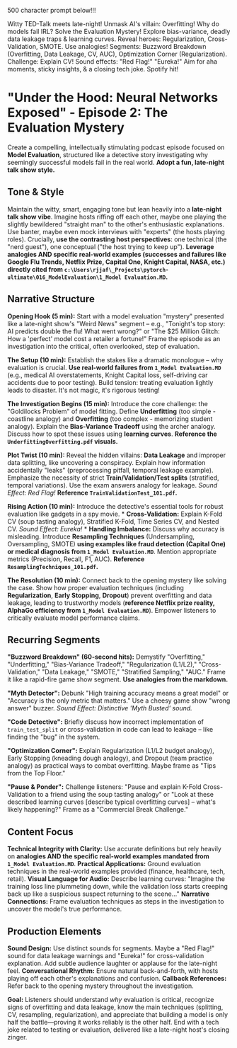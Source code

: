 500 character prompt below!!!

Witty TED-Talk meets late-night! Unmask AI's villain: Overfitting! Why do models fail IRL? Solve the Evaluation Mystery! Explore bias-variance, deadly data leakage traps & learning curves. Reveal heroes: Regularization, Cross-Validation, SMOTE. Use analogies! Segments: Buzzword Breakdown (Overfitting, Data Leakage, CV, AUC), Optimization Corner (Regularization). Challenge: Explain CV! Sound effects: "Red Flag!" "Eureka!"  Aim for aha moments, sticky insights, & a closing tech joke. Spotify hit!

# "Under the Hood: Neural Networks Exposed" - Episode 2: The Evaluation Mystery

Create a compelling, intellectually stimulating podcast episode focused on **Model Evaluation**, structured like a detective story investigating why seemingly successful models fail in the real world. **Adopt a fun, late-night talk show style.**

## Tone & Style
Maintain the witty, smart, engaging tone but lean heavily into a **late-night talk show vibe**. Imagine hosts riffing off each other, maybe one playing the slightly bewildered "straight man" to the other's enthusiastic explanations. Use banter, maybe even mock interviews with "experts" (the hosts playing roles). Crucially, **use the contrasting host perspectives**: one technical (the "nerd guest"), one conceptual ("the host trying to keep up"). **Leverage analogies AND specific real-world examples (successes and failures like Google Flu Trends, Netflix Prize, Capital One, Knight Capital, NASA, etc.) directly cited from `c:\Users\rjjaf\_Projects\pytorch-ultimate\016_ModelEvaluation\1_Model Evaluation.MD`.**

## Narrative Structure
**Opening Hook (5 min):** Start with a model evaluation "mystery" presented like a late-night show's "Weird News" segment – e.g., "Tonight's top story: AI predicts double the flu! What went wrong?" or "The $25 Million Glitch: How a 'perfect' model cost a retailer a fortune!" Frame the episode as an investigation into the critical, often overlooked, step of evaluation.

**The Setup (10 min):** Establish the stakes like a dramatic monologue – why evaluation is crucial. **Use real-world failures from `1_Model Evaluation.MD`** (e.g., medical AI overstatements, Knight Capital loss, self-driving car accidents due to poor testing). Build tension: treating evaluation lightly leads to disaster. It's not magic, it's rigorous testing!

**The Investigation Begins (15 min):** Introduce the core challenge: the "Goldilocks Problem" of model fitting. Define **Underfitting** (too simple - coastline analogy) and **Overfitting** (too complex - memorizing student analogy). Explain the **Bias-Variance Tradeoff** using the archer analogy. Discuss how to spot these issues using **learning curves**. **Reference the `UnderfittingOverfitting.pdf` visuals.**

**Plot Twist (10 min):** Reveal the hidden villains: **Data Leakage** and improper data splitting, like uncovering a conspiracy. Explain how information accidentally "leaks" (preprocessing pitfall, temporal leakage example). Emphasize the necessity of strict **Train/Validation/Test splits** (stratified, temporal variations). Use the exam answers analogy for leakage. *Sound Effect: Red Flag!* **Reference `TrainValidationTest_101.pdf`.**

**Rising Action (10 min):** Introduce the detective's essential tools for robust evaluation like gadgets in a spy movie.
    *   **Cross-Validation:** Explain K-Fold CV (soup tasting analogy), Stratified K-Fold, Time Series CV, and Nested CV. *Sound Effect: Eureka!*
    *   **Handling Imbalance:** Discuss why accuracy is misleading. Introduce **Resampling Techniques** (Undersampling, Oversampling, SMOTE) **using examples like fraud detection (Capital One) or medical diagnosis from `1_Model Evaluation.MD`**. Mention appropriate metrics (Precision, Recall, F1, AUC). **Reference `ResamplingTechniques_101.pdf`.**

**The Resolution (10 min):** Connect back to the opening mystery like solving the case. Show how proper evaluation techniques (including **Regularization**, **Early Stopping**, **Dropout**) prevent overfitting and data leakage, leading to trustworthy models (**reference Netflix prize reality, AlphaGo efficiency from `1_Model Evaluation.MD`**). Empower listeners to critically evaluate model performance claims.

## Recurring Segments

**"Buzzword Breakdown" (60-second hits):** Demystify "Overfitting," "Underfitting," "Bias-Variance Tradeoff," "Regularization (L1/L2)," "Cross-Validation," "Data Leakage," "SMOTE," "Stratified Sampling," "AUC." Frame it like a rapid-fire game show segment. **Use analogies from the markdown.**

**"Myth Detector":** Debunk "High training accuracy means a great model" or "Accuracy is the only metric that matters." Use a cheesy game show "wrong answer" buzzer. *Sound Effect: Distinctive 'Myth Busted' sound.*

**"Code Detective":** Briefly discuss how incorrect implementation of `train_test_split` or cross-validation in code can lead to leakage – like finding the "bug" in the system.

**"Optimization Corner":** Explain Regularization (L1/L2 budget analogy), Early Stopping (kneading dough analogy), and Dropout (team practice analogy) as practical ways to combat overfitting. Maybe frame as "Tips from the Top Floor."

**"Pause & Ponder":** Challenge listeners: "Pause and explain K-Fold Cross-Validation to a friend using the soup tasting analogy" or "Look at these described learning curves [describe typical overfitting curves] – what's likely happening?" Frame as a "Commercial Break Challenge."

## Content Focus

**Technical Integrity with Clarity:** Use accurate definitions but rely heavily on **analogies AND the specific real-world examples mandated from `1_Model Evaluation.MD`**.
**Practical Applications:** Ground evaluation techniques in the real-world examples provided (finance, healthcare, tech, retail).
**Visual Language for Audio:** Describe learning curves: "Imagine the training loss line plummeting down, while the validation loss starts creeping back up like a suspicious suspect returning to the scene..."
**Narrative Connections:** Frame evaluation techniques as steps in the investigation to uncover the model's true performance.

## Production Elements

**Sound Design:** Use distinct sounds for segments. Maybe a "Red Flag!" sound for data leakage warnings and "Eureka!" for cross-validation explanation. Add subtle audience laughter or applause for the late-night feel.
**Conversational Rhythm:** Ensure natural back-and-forth, with hosts playing off each other's explanations and confusion.
**Callback References:** Refer back to the opening mystery throughout the investigation.

**Goal:** Listeners should understand *why* evaluation is critical, recognize signs of overfitting and data leakage, know the main techniques (splitting, CV, resampling, regularization), and appreciate that building a model is only half the battle—proving it works reliably is the other half. End with a tech joke related to testing or evaluation, delivered like a late-night host's closing zinger.